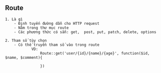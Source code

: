 ## Route

    1. Là gì
        - Định tuyến đường dẫn cho HTTP request 
        - Nằm trong thư mục route
        - Các phương thức có sẵn: get,  post, put, patch, delete, options
    
    2. Tham số tùy chọn 
        - Có thể truyền tham số vào trong route
                VD: 
                    Route::get('user/{id}/{name}/{age}', function($id, $name, $comment){

                    })